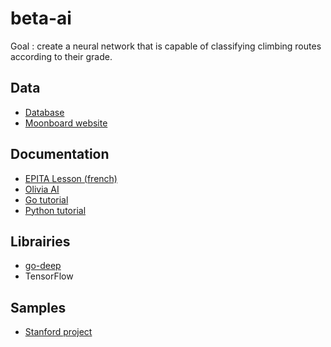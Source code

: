 # beta-ai

Goal : create a neural network that is capable of classifying climbing routes according to their grade.

## Data

- [Database](https://github.com/Hurricane86/Moonboard.Android.App/issues/1)
- [Moonboard website](https://moonboard.com/Problems/Index)

## Documentation

- [EPITA Lesson (french)](https://www.lrde.epita.fr/~sigoure/cours_ReseauxNeurones.pdf)
- [Olivia AI](https://github.com/olivia-ai/the-math-behind-a-neural-network/blob/master/full-document.pdf)
- [Go tutorial](https://sausheong.github.io/posts/how-to-build-a-simple-artificial-neural-network-with-go/)
- [Python tutorial](https://jtsulliv.github.io/perceptron/)

## Librairies

- [go-deep](https://github.com/patrikeh/go-deep)
- TensorFlow

## Samples

- [Stanford project](http://cs229.stanford.edu/proj2017/final-reports/5232206.pdf) 
